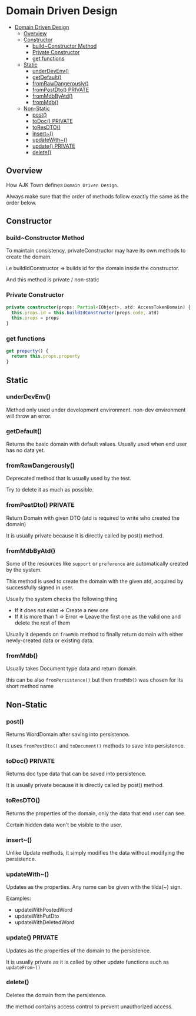 # Domain Driven Design

<!-- TOC -->

- [Domain Driven Design](#domain-driven-design)
  - [Overview](#overview)
  - [Constructor](#constructor)
    - [build~Constructor Method](#buildconstructor-method)
    - [Private Constructor](#private-constructor)
    - [get functions](#get-functions)
  - [Static](#static)
    - [underDevEnv()](#underdevenv)
    - [getDefault()](#getdefault)
    - [fromRawDangerously()](#fromrawdangerously)
    - [fromPostDto() PRIVATE](#frompostdto-private)
    - [fromMdbByAtd()](#frommdbbyatd)
    - [fromMdb()](#frommdb)
  - [Non-Static](#non-static)
    - [post()](#post)
    - [toDoc() PRIVATE](#todoc-private)
    - [toResDTO()](#toresdto)
    - [insert~()](#insert)
    - [updateWith~()](#updatewith)
    - [update() PRIVATE](#update-private)
    - [delete()](#delete)

<!-- /TOC -->

## Overview

How AJK Town defines `Domain Driven Design`.

Always make sure that the order of methods follow exactly the same as the order below.


## Constructor

### build~Constructor Method

To maintain consistency, privateConstructor may have its own methods to create the domain.

i.e buildIdConstructor => builds id for the domain inside the constructor.

And this method is private / non-static 

### Private Constructor
```ts
private constructor(props: Partial<IObject>, atd: AccessTokenDomain) {
  this.props.id = this.buildIdConstructor(props.code, atd)
  this.props = props
}
```
### get functions
```ts
get property() {
  return this.props.property
}
```


## Static

### underDevEnv()

Method only used under development environment. non-dev environment will throw an error.

### getDefault()
Returns the basic domain with default values.
Usually used when end user has no data yet.

### fromRawDangerously()

Deprecated method that is usually used by the test.

Try to delete it as much as possible.


### fromPostDto() PRIVATE

Return Domain with given DTO (atd is required to write who created the domain)

It is usually private because it is directly called by post() method.

### fromMdbByAtd()

Some of the resources like `support` or `preference` are automatically created by the system.

This method is used to create the domain with the given atd, acquired by successfully signed in user.

Usually the system checks the following thing
- If it does not exist => Create a new one
- If it is more than 1 => Error => Leave the first one as the valid one and delete the rest of them

Usually it depends on `fromMdb` method to finally return domain with either newly-created data or existing data.



### fromMdb()

Usually takes Document type data and return domain.

this can be also `fromPersistence()` but then `fromMdb()` was chosen for its short method name

## Non-Static

### post()

Returns WordDomain after saving into persistence.

It uses `fromPostDto()` and `toDocument()` methods to save into persistence.

### toDoc() PRIVATE

Returns doc type data that can be saved into persistence.

It is usually private because it is directly called by post() method.


### toResDTO()

Returns the properties of the domain, only the data that end user can see.

Certain hidden data won't be visible to the user.

### insert~()

Unlike Update methods, it simply modifies the data without modifying the persistence.

### updateWith~()

Updates as the properties. Any name can be given with the tilda(~) sign.


Examples:
- updateWithPostedWord
- updateWithPutDto
- updateWithDeletedWord


### update() PRIVATE

Updates as the properties of the domain to the persistence.

It is usually private as it is called by other update functions such as `updateFrom~()`


### delete()

Deletes the domain from the persistence.

the method contains access control to prevent unauthorized access.
